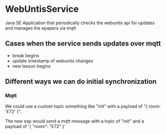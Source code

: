 # WebUntisService

Java SE Application that periodically checks the webuntis api for updates and manages the epapers via mqtt

## Cases when the service sends updates over mqtt

 * break begins
 * update timestamp of webuntis changes
 * new lesson begins
    
## Different ways we can do initial synchronization

### Mqtt

We could use a custom topic something like "init" with a payload of "{ room: 'E72' }".

The new esp would send a mqtt message with a topic of "init" and a payload of '{  "room": "E72" }'
